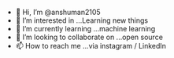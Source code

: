 - 👋 Hi, I’m @anshuman2105
- 👀 I’m interested in ...Learning new things
- 🌱 I’m currently learning ...machine learning
- 💞️ I’m looking to collaborate on ...open source
- 📫 How to reach me ...via instagram / LinkedIn

<!---
anshuman2105/anshuman2105 is a ✨ special ✨ repository because its `README.md` (this file) appears on your GitHub profile.
You can click the Preview link to take a look at your changes.
--->
